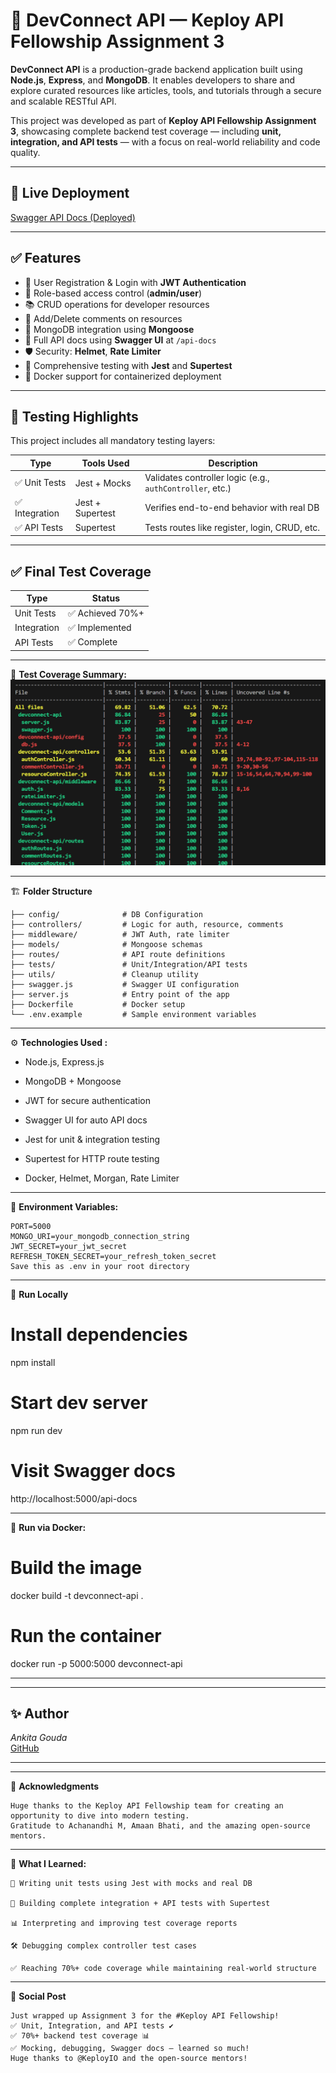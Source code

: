 # 🚀 DevConnect API — Keploy API Fellowship Assignment 3

**DevConnect API** is a production-grade backend application built using **Node.js**, **Express**, and **MongoDB**. It enables developers to share and explore curated resources like articles, tools, and tutorials through a secure and scalable RESTful API.

This project was developed as part of **Keploy API Fellowship Assignment 3**, showcasing complete backend test coverage — including **unit, integration, and API tests** — with a focus on real-world reliability and code quality.

---

## 🔗 Live Deployment

[Swagger API Docs (Deployed)](https://devconnect-api-1.onrender.com/api-docs/)

---

## ✅ Features

- 🔐 User Registration & Login with **JWT Authentication**
- 👥 Role-based access control (**admin/user**)
- 📚 CRUD operations for developer resources
- 💬 Add/Delete comments on resources
- 💾 MongoDB integration using **Mongoose**
- 📖 Full API docs using **Swagger UI** at `/api-docs`
- 🛡️ Security: **Helmet**, **Rate Limiter**
- 🧪 Comprehensive testing with **Jest** and **Supertest**
- 🐳 Docker support for containerized deployment

---

## 🧪 Testing Highlights

This project includes all mandatory testing layers:

| Type           | Tools Used         | Description                                                 |
|----------------|--------------------|-------------------------------------------------------------|
| ✅ Unit Tests   | Jest + Mocks        | Validates controller logic (e.g., `authController`, etc.)   |
| ✅ Integration  | Jest + Supertest    | Verifies end-to-end behavior with real DB                   |
| ✅ API Tests     | Supertest           | Tests routes like register, login, CRUD, etc.               |

---

## ✅ Final Test Coverage

| Type         | Status     |
|--------------|------------|
| Unit Tests   | ✅ Achieved 70%+ |
| Integration  | ✅ Implemented |
| API Tests    | ✅ Complete  |

---

📸 **Test Coverage Summary:**  
![Swagger UI](./DevScreenshots/cover1.png)


---
🏗️  **Folder Structure**
 ```
├── config/              # DB Configuration
├── controllers/         # Logic for auth, resource, comments
├── middleware/          # JWT Auth, rate limiter
├── models/              # Mongoose schemas
├── routes/              # API route definitions
├── tests/               # Unit/Integration/API tests
├── utils/               # Cleanup utility
├── swagger.js           # Swagger UI configuration
├── server.js            # Entry point of the app
├── Dockerfile           # Docker setup
└── .env.example         # Sample environment variables
```
---

⚙️  **Technologies Used :**
- Node.js, Express.js

- MongoDB + Mongoose

- JWT for secure authentication

- Swagger UI for auto API docs

- Jest for unit & integration testing

- Supertest for HTTP route testing

- Docker, Helmet, Morgan, Rate Limiter

---

🔐  **Environment Variables:**
```
PORT=5000
MONGO_URI=your_mongodb_connection_string
JWT_SECRET=your_jwt_secret
REFRESH_TOKEN_SECRET=your_refresh_token_secret
Save this as .env in your root directory
```
---

🔧  **Run Locally**

# Install dependencies
npm install

# Start dev server
npm run dev

# Visit Swagger docs
http://localhost:5000/api-docs

---

🐳 **Run via Docker:**

# Build the image
docker build -t devconnect-api .

# Run the container
docker run -p 5000:5000 devconnect-api

---
---

## ✨ Author
*Ankita Gouda*  
[GitHub](https://github.com/Ankita-624)

---

---

🙌 **Acknowledgments**
```
Huge thanks to the Keploy API Fellowship team for creating an opportunity to dive into modern testing.
Gratitude to Achanandhi M, Amaan Bhati, and the amazing open-source mentors.
```
---

🧠 **What I Learned:**
```
🧪 Writing unit tests using Jest with mocks and real DB

🔄 Building complete integration + API tests with Supertest

📊 Interpreting and improving test coverage reports

🛠️ Debugging complex controller test cases

✅ Reaching 70%+ code coverage while maintaining real-world structure
```
---
📣 **Social Post** 
```
Just wrapped up Assignment 3 for the #Keploy API Fellowship!
✅ Unit, Integration, and API tests ✔
✅ 70%+ backend test coverage 📊
✅ Mocking, debugging, Swagger docs — learned so much!
Huge thanks to @KeployIO and the open-source mentors!
```
